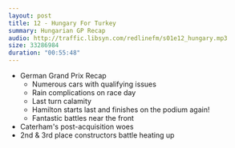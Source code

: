 ```yaml
---
layout: post
title: 12 - Hungary For Turkey
summary: Hungarian GP Recap
audio: http://traffic.libsyn.com/redlinefm/s01e12_hungary.mp3
size: 33286984
duration: "00:55:48"
---
```


* German Grand Prix Recap
  * Numerous cars with qualifying issues
  * Rain complications on race day
  * Last turn calamity
  * Hamilton starts last and finishes on the podium again!
  * Fantastic battles near the front
* Caterham's post-acquisition woes
* 2nd & 3rd place constructors battle heating up

<!-- more --> 

<audio src="http://traffic.libsyn.com/redlinefm/s01e12_hungary.mp3" preload="none" />

[Download MP3](http://traffic.libsyn.com/redlinefm/s01e12_hungary.mp3)
